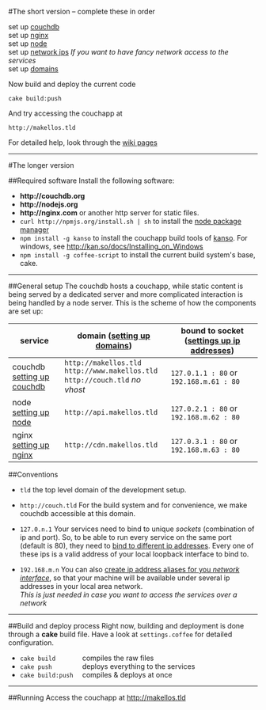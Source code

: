 #The short version – complete these in order

set up [couchdb](wiki/couchdb)  
set up [nginx](wiki/nginx)  
set up [node](wiki/node)  
set up [network ips](wiki/network-ips) _If you want to have fancy network access to the services_  
set up [domains](wiki/domains)  

Now build and deploy the current code

    cake build:push

And try accessing the couchapp at

    http://makellos.tld

For detailed help, look through the [wiki pages](ml2/wiki/_pages)

***

#The longer version

##Required software
Install the following software:

* __http://couchdb.org__ 
* __http://nodejs.org__
* __http://nginx.com__ or another http server for static files.
* `curl http://npmjs.org/install.sh | sh` to install the [node package manager](__http://npmjs.org__)
* `npm install -g kanso` to install the couchapp build tools of [kanso](__http://kan.so__). For windows,
see http://kan.so/docs/Installing_on_Windows
* `npm install -g coffee-script` to install the current build system's base, cake.

***

##General setup
The couchdb hosts a couchapp, while static content is being served by a dedicated
server and more complicated interaction is being handled by a node server. 
This is the scheme of how the components are set up:

<table>  
    <thead>
        <tr><th>service</th><th>domain (<a href="ml2/wiki/domains">setting up domains</a>)</th><th>bound to socket (<a href="ml2/wiki/ips">settings up ip addresses</a>)</th></tr>
    </thead>
    <tbody>
        <tr><td>couchdb<br /><a href="ml2/wiki/couchdb">setting up couchdb</a></td>
            <td>
                <code>http://makellos.tld</code><br />
                <code>http://www.makellos.tld</code><br />
                <code>http://couch.tld</code> <em>no vhost</em></td>
            <td><code>127.0.1.1 : 80</code> or <code>192.168.m.61 : 80</code></td>
        </tr>
        <tr><td>node<br /><a href="ml2/wiki/node">setting up node</a></td>
            <td><code>http://api.makellos.tld</code></td>
            <td><code>127.0.2.1 : 80</code> or <code>192.168.m.62 : 80</code></td>
        </tr>
        <tr><td>nginx<br /><a href="ml2/wiki/nginx">setting up nginx</a></td>
            <td><code>http://cdn.makellos.tld</code></td>
            <td><code>127.0.3.1 : 80</code> or <code>192.168.m.63 : 80</code></td>
        </tr>
    </tbody>

</table>


##Conventions

* `tld`
the top level domain of the development setup. 

* `http://couch.tld`
For the build system and for convenience, we make couchdb accessible at this domain.

* `127.0.n.1`
Your services need to bind to unique _sockets_ (combination of ip and port).
So, to be able to run every service on the same port (default is 80), they need to [bind to different 
ip addresses](ml2/wiki/ips). Every one of these ips is a valid address of your local loopback 
interface to bind to.

* `192.168.m.n`
You can also [create ip address aliases for you _network interface_](ml2/wiki/network-ips), so that your 
machine will be available under several ip addresses in your local area network.  
_This is just needed in case you want to access the services over a network_

***

##Build and deploy process
Right now, building and deployment is done through a __cake__ build file. Have a look at `settings.coffee` 
for detailed configuration. 

* `cake build       ` compiles the raw files
* `cake push        ` deploys everything to the services
* `cake build:push  ` compiles & deploys at once

***

##Running
Access the couchapp at <http://makellos.tld>




